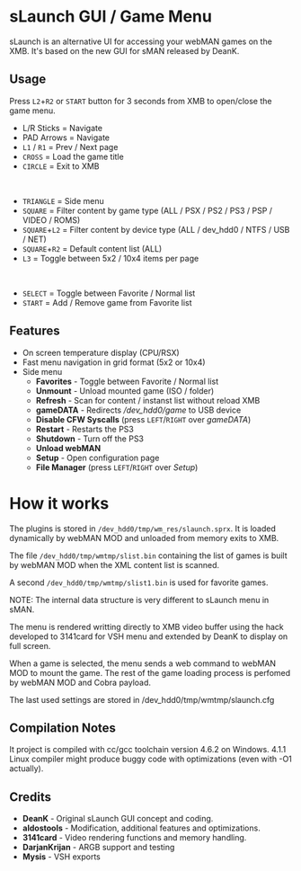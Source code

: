 # sLaunch GUI / Game Menu

sLaunch is an alternative UI for accessing your webMAN games on the XMB.
It's based on the new GUI for sMAN released by DeanK.

## Usage

Press `L2`+`R2` or `START` button for 3 seconds from XMB to open/close the game menu.

- L/R Sticks = Navigate
- PAD Arrows = Navigate
- `L1` / `R1`    = Prev / Next page
- `CROSS`      = Load the game title
- `CIRCLE`     = Exit to XMB
<br>

- `TRIANGLE`   = Side menu
- `SQUARE`     = Filter content by game type (ALL / PSX / PS2 / PS3 / PSP / VIDEO / ROMS)
- `SQUARE`+`L2`  = Filter content by device type (ALL / dev_hdd0 / NTFS / USB / NET)
- `SQUARE`+`R2`  = Default content list (ALL)
- `L3`         = Toggle between 5x2 / 10x4 items per page
<br>

- `SELECT`     = Toggle between Favorite / Normal list
- `START`      = Add / Remove game from Favorite list

## Features

- On screen temperature display (CPU/RSX)
- Fast menu navigation in grid format (5x2 or 10x4)
- Side menu
  - **Favorites** - Toggle between Favorite / Normal list
  - **Unmount** - Unload mounted game (ISO / folder)
  - **Refresh** - Scan for content / instanst list without reload XMB
  - **gameDATA** - Redirects */dev_hdd0/game* to USB device
  - **Disable CFW Syscalls** (press `LEFT`/`RIGHT` over *gameDATA*)
  - **Restart** - Restarts the PS3
  - **Shutdown** - Turn off the PS3
  - **Unload webMAN**
  - **Setup** - Open configuration page
  - **File Manager** (press `LEFT`/`RIGHT` over *Setup*)

# How it works

The plugins is stored in `/dev_hdd0/tmp/wm_res/slaunch.sprx`.
It is loaded dynamically by webMAN MOD and unloaded from memory exits to XMB.

The file `/dev_hdd0/tmp/wmtmp/slist.bin` containing the list of games
is built by webMAN MOD when the XML content list is scanned.

A second `/dev_hdd0/tmp/wmtmp/slist1.bin` is used for favorite games.

NOTE: The internal data structure is very different to sLaunch menu in sMAN.

The menu is rendered writting directly to XMB video buffer using the hack
developed to 3141card for VSH menu and extended by DeanK to display on full screen.

When a game is selected, the menu sends a web command to webMAN MOD to mount the game.
The rest of the game loading process is perfomed by webMAN MOD and Cobra payload.

The last used settings are stored in /dev_hdd0/tmp/wmtmp/slaunch.cfg

## Compilation Notes

It project is compiled with cc/gcc toolchain version 4.6.2 on Windows.
4.1.1 Linux compiler might produce buggy code with optimizations (even with -O1 actually).

## Credits

- **DeanK** - Original sLaunch GUI concept and coding.
- **aldostools** - Modification, additional features and optimizations.
- **3141card** - Video rendering functions and memory handling.
- **DarjanKrijan** - ARGB support and testing
- **Mysis** - VSH exports

